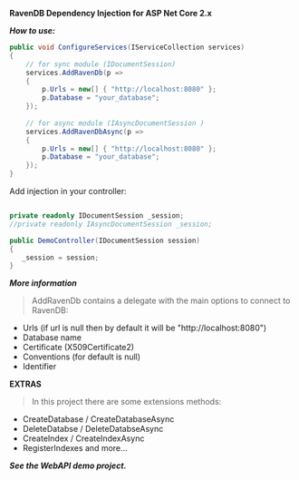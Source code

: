 **RavenDB Dependency Injection for ASP Net Core 2.x**

***How to use:***

```c#
public void ConfigureServices(IServiceCollection services)
{
    // for sync module (IDocumentSession)
    services.AddRavenDb(p =>
    {
        p.Urls = new[] { "http://localhost:8080" };
        p.Database = "your_database";
    });
    
    // for async module (IAsyncDocumentSession )
    services.AddRavenDbAsync(p =>
    {
        p.Urls = new[] { "http://localhost:8080" };
        p.Database = "your_database";
    });
}
```

Add injection in your controller:

```c#

private readonly IDocumentSession _session;
//private readonly IAsyncDocumentSession _session;

public DemoController(IDocumentSession session)
{
   _session = session;
}
```

***More information***

> AddRavenDb contains a delegate with the main options to connect to RavenDB:

- Urls (if url is null then by default it will be "http://localhost:8080")
- Database name
- Certificate (X509Certificate2)
- Conventions (for default is null)
- Identifier

**EXTRAS**

> In this project there are some extensions methods:

- CreateDatabase / CreateDatabaseAsync
- DeleteDatabse / DeleteDatabseAsync
- CreateIndex / CreateIndexAsync
- RegisterIndexes and more...

***See the WebAPI demo project.***
